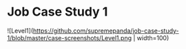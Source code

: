 # Job Case Study 1

![Level1](https://github.com/supremepanda/job-case-study-1/blob/master/case-screenshots/Level1.png | width=100)
